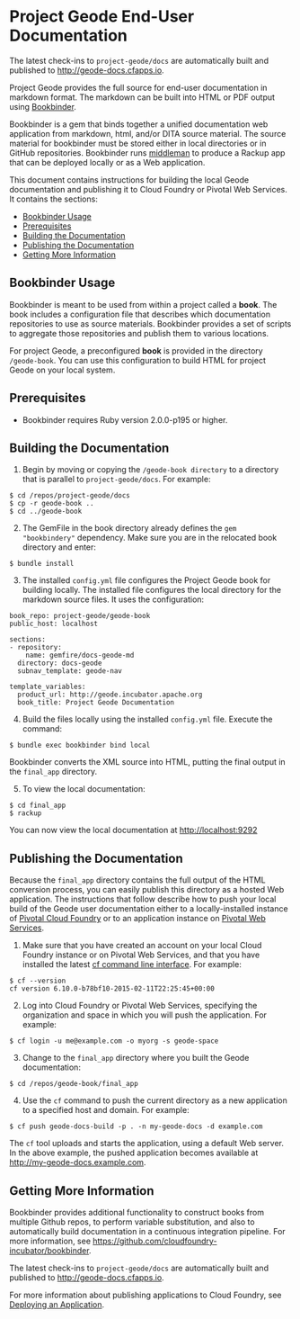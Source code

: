# Project Geode End-User Documentation

The latest check-ins to `project-geode/docs` are automatically built and published to <http://geode-docs.cfapps.io>.

Project Geode provides the full source for end-user documentation in markdown format. The markdown can be built into HTML or PDF output using [Bookbinder](https://github.com/cloudfoundry-incubator/bookbinder).

Bookbinder is a gem that binds together a unified documentation web application from markdown, html, and/or DITA source material. The source material for bookbinder must be stored either in local directories or in GitHub repositories. Bookbinder runs [middleman](http://middlemanapp.com/) to produce a Rackup app that can be deployed locally or as a Web application.

This document contains instructions for building the local Geode documentation and publishing it to Cloud Foundry or Pivotal Web Services. It contains the sections:

- [Bookbinder Usage](#usage)
- [Prerequisites](#prereq)
- [Building the Documentation](#building)
- [Publishing the Documentation](#publishing)
- [Getting More Information](#moreinfo)

[]()

## Bookbinder Usage

Bookbinder is meant to be used from within a project called a **book**. The book includes a configuration file that describes which documentation repositories to use as source materials. Bookbinder provides a set of scripts to aggregate those repositories and publish them to various locations.

For project Geode, a preconfigured **book** is provided in the directory `/geode-book`. You can use this configuration to build HTML for project Geode on your local system.

[]()

## Prerequisites

- Bookbinder requires Ruby version 2.0.0-p195 or higher.

## Building the Documentation

1. Begin by moving or copying the `/geode-book directory` to a directory that is parallel to `project-geode/docs`. For example:

  ```
  $ cd /repos/project-geode/docs
  $ cp -r geode-book ..
  $ cd ../geode-book
  ```

2. The GemFile in the book directory already defines the `gem "bookbindery"` dependency. Make sure you are in the relocated book directory and enter:

  ```
  $ bundle install
  ```

3. The installed `config.yml` file configures the Project Geode book for building locally. The installed file configures the local directory for the markdown source files. It uses the configuration:

  ```
  book_repo: project-geode/geode-book
  public_host: localhost

  sections:
  - repository:
      name: gemfire/docs-geode-md
    directory: docs-geode
    subnav_template: geode-nav

  template_variables:
    product_url: http://geode.incubator.apache.org
    book_title: Project Geode Documentation
  ```

4. Build the files locally using the installed `config.yml` file. Execute the command:

  ```
  $ bundle exec bookbinder bind local
  ```

  Bookbinder converts the XML source into HTML, putting the final output in the `final_app` directory.

5. To view the local documentation:

  ```
  $ cd final_app
  $ rackup
  ```

  You can now view the local documentation at <http://localhost:9292>

[]()

## Publishing the Documentation

Because the `final_app` directory contains the full output of the HTML conversion process, you can easily publish this directory as a hosted Web application. The instructions that follow describe how to push your local build of the Geode user documentation either to a locally-installed instance of [Pivotal Cloud Foundry](http://cloudfoundry.org/index.html) or to an application instance on [Pivotal Web Services](https://run.pivotal.io/).

1. Make sure that you have created an account on your local Cloud Foundry instance or on Pivotal Web Services, and that you have installed the latest [cf command line interface](http://docs.cloudfoundry.org/devguide/installcf/). For example:

  ```
  $ cf --version
  cf version 6.10.0-b78bf10-2015-02-11T22:25:45+00:00
  ```

2. Log into Cloud Foundry or Pivotal Web Services, specifying the organization and space in which you will push the application. For example:

  ```
  $ cf login -u me@example.com -o myorg -s geode-space
  ```

3. Change to the `final_app` directory where you built the Geode documentation:

  ```
  $ cd /repos/geode-book/final_app
  ```

4. Use the `cf` command to push the current directory as a new application to a specified host and domain. For example:

  ```
  $ cf push geode-docs-build -p . -n my-geode-docs -d example.com
  ```

  The `cf` tool uploads and starts the application, using a default Web server. In the above example, the pushed application becomes available at <http://my-geode-docs.example.com>.

[]()

## Getting More Information

Bookbinder provides additional functionality to construct books from multiple Github repos, to perform variable substitution, and also to automatically build documentation in a continuous integration pipeline. For more information, see <https://github.com/cloudfoundry-incubator/bookbinder>.

The latest check-ins to `project-geode/docs` are automatically built and published to <http://geode-docs.cfapps.io>.

For more information about publishing applications to Cloud Foundry, see [Deploying an Application](http://docs.pivotal.io/pivotalcf/devguide/deploy-apps/deploy-app.html).
